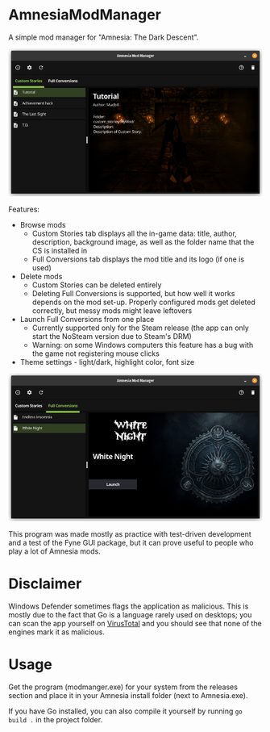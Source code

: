 # AmnesiaModManager
A simple mod manager for "Amnesia: The Dark Descent".

![](/assets/screenshot_01.png)

Features:
* Browse mods
  * Custom Stories tab displays all the in-game data: title, author, description, background image, as well as the folder name that the CS is installed in
  * Full Conversions tab displays the mod title and its logo (if one is used)
* Delete mods
  * Custom Stories can be deleted entirely
  * Deleting Full Conversions is supported, but how well it works depends on the mod set-up. Properly configured mods get deleted correctly, but messy mods might leave leftovers
* Launch Full Conversions from one place
  * Currently supported only for the Steam release (the app can only start the NoSteam version due to Steam's DRM)
  * Warning: on some Windows computers this feature has a bug with the game not registering mouse clicks
* Theme settings - light/dark, highlight color, font size

![](/assets/screenshot_02.png)

This program was made mostly as practice with test-driven development and a test of the Fyne GUI package,
but it can prove useful to people who play a lot of Amnesia mods.

# Disclaimer

Windows Defender sometimes flags the application as malicious.
This is mostly due to the fact that Go is a language rarely used on desktops; you can scan the app yourself on [VirusTotal](https://www.virustotal.com/gui/home/upload) and you should see that none of the engines mark it as malicious.

# Usage

Get the program (modmanger.exe) for your system from the releases section and place it in your Amnesia install folder (next to Amnesia.exe). 

If you have Go installed, you can also compile it yourself by running `go build .` in the project folder.

